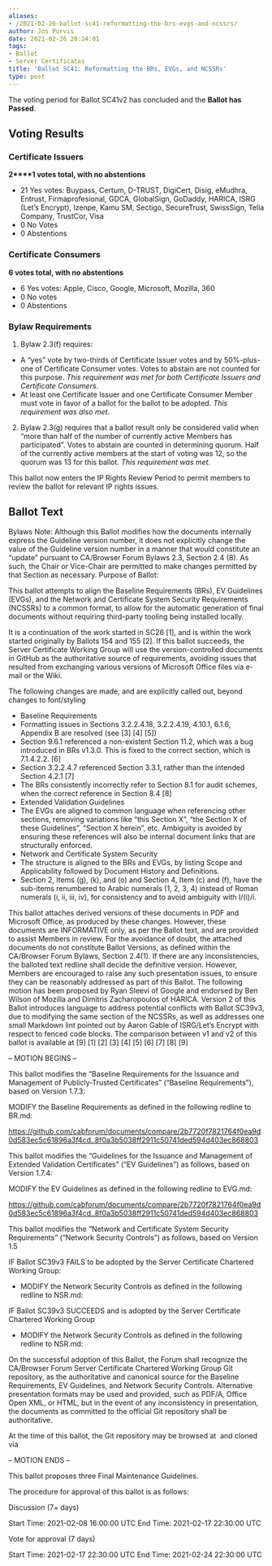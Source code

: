 ```yaml
---
aliases:
- /2021-02-26-ballot-sc41-reformatting-the-brs-evgs-and-ncssrs/
author: Jos Purvis
date: 2021-02-26 20:24:01
tags:
- Ballot
- Server Certificates
title: 'Ballot SC41: Reformatting the BRs, EVGs, and NCSSRs'
type: post
---
```


The voting period for Ballot SC41v2 has concluded and the **Ballot has Passed**.

## Voting Results 

### Certificate Issuers 

**2****1 votes total, with no abstentions**

- 21 Yes votes: Buypass, Certum, D-TRUST, DigiCert, Disig, eMudhra, Entrust, Firmaprofesional, GDCA, GlobalSign, GoDaddy, HARICA, ISRG (Let’s Encrypt), Izenpe, Kamu SM, Sectigo, SecureTrust, SwissSign, Telia Company, TrustCor, Visa
- 0 No Votes
- 0 Abstentions

### Certificate Consumers 

**6 votes total, with no abstentions**

- 6 Yes votes: Apple, Cisco, Google, Microsoft, Mozilla, 360
- 0 No votes
- 0 Abstentions

### Bylaw Requirements 

1. Bylaw 2.3(f) requires:

- A “yes” vote by two-thirds of Certificate Issuer votes and by 50%-plus-one of Certificate Consumer votes. Votes to abstain are not counted for this purpose.
  _This requirement was met for both Certificate Issuers and Certificate Consumers_.
- At least one Certificate Issuer and one Certificate Consumer Member must vote in favor of a ballot for the ballot to be adopted.
  _This requirement was also met_.

2. Bylaw 2.3(g) requires that a ballot result only be considered valid when “more than half of the number of currently active Members has participated”. Votes to abstain are counted in determining quorum. Half of the currently active members at the start of voting was 12, so the quorum was 13 for this ballot.
   _This requirement was met._

This ballot now enters the IP Rights Review Period to permit members to review the ballot for relevant IP rights issues.

## Ballot Text 

Bylaws Note: Although this Ballot modifies how the documents internally express the Guideline version number, it does not explicitly change the value of the Guideline version number in a manner that would constitute an “update” pursuant to CA/Browser Forum Bylaws 2.3, Section 2.4 (8). As such, the Chair or Vice-Chair are permitted to make changes permitted by that Section as necessary.
Purpose of Ballot:

This ballot attempts to align the Baseline Requirements (BRs), EV Guidelines (EVGs), and the Network and Certificate System Security Requirements (NCSSRs) to a common format, to allow for the automatic generation of final documents without requiring third-party tooling being installed locally.

It is a continuation of the work started in SC26 \[1\], and is within the work started originally by Ballots 154 and 155 \[2\]. If this ballot succeeds, the Server Certificate Working Group will use the version-controlled documents in GitHub as the authoritative source of requirements, avoiding issues that resulted from exchanging various versions of Microsoft Office files via e-mail or the Wiki.

The following changes are made, and are explicitly called out, beyond changes to font/styling

- Baseline Requirements
- Formatting issues in Sections 3.2.2.4.18, 3.2.2.4.19, 4.10.1, 6.1.6, Appendix B are resolved (see \[3\] \[4\] \[5\])
- Section 9.6.1 referenced a non-existent Section 11.2, which was a bug introduced in BRs v1.3.0. This is fixed to the correct section, which is 7.1.4.2.2. \[6\]
- Section 3.2.2.4.7 referenced Section 3.3.1, rather than the intended Section 4.2.1 \[7\]
- The BRs consistently incorrectly refer to Section 8.1 for audit schemes, when the correct reference in Section 8.4 \[8\]
- Extended Validation Guidelines
- The EVGs are aligned to common language when referencing other sections, removing variations like “this Section X”, “the Section X of these Guidelines”, “Section X herein”, etc. Ambiguity is avoided by ensuring these references will also be internal document links that are structurally enforced.
- Network and Certificate System Security
- The structure is aligned to the BRs and EVGs, by listing Scope and Applicability followed by Document History and Definitions.
- Section 2, Items (g), (k), and (o) and Section 4, Item (c) and (f), have the sub-items renumbered to Arabic numerals (1, 2, 3, 4) instead of Roman numerals (i, ii, iii, iv), for consistency and to avoid ambiguity with I/(i)/i.

This ballot attaches derived versions of these documents in PDF and Microsoft Office, as produced by these changes. However, these documents are INFORMATIVE only, as per the Ballot text, and are provided to assist Members in review. For the avoidance of doubt, the attached documents do not constitute Ballot Versions, as defined within the CA/Browser Forum Bylaws, Section 2.4(1).
If there are any inconsistencies, the balloted text redline shall decide the definitive version. However, Members are encouraged to raise any such presentation issues, to ensure they can be reasonably addressed as part of this Ballot.
The following motion has been proposed by Ryan Sleevi of Google and endorsed by Ben Wilson of Mozilla and Dimitris Zacharopoulos of HARICA.
Version 2 of this Ballot introduces language to address potential conflicts with Ballot SC39v3, due to modifying the same section of the NCSSRs, as well as addresses one small Markdown lint pointed out by Aaron Gable of ISRG/Let’s Encrypt with respect to fenced code blocks.
The comparison between v1 and v2 of this ballot is available at \[9\] \[1\]
\[2\]
\[3\]
\[4\]
\[5\]
\[6\]
\[7\]
\[8\] \[9\]

– MOTION BEGINS –

This ballot modifies the “Baseline Requirements for the Issuance and Management of Publicly-Trusted Certificates” (“Baseline Requirements”), based on Version 1.7.3:

MODIFY the Baseline Requirements as defined in the following redline to BR.md:

https://github.com/cabforum/documents/compare/2b7720f7821764f0ea9d0d583ec5c61896a3f4cd..8f0a3b5038ff2911c50741ded594d403ec868803

This ballot modifies the “Guidelines for the Issuance and Management of Extended Validation Certificates” (“EV Guidelines”) as follows, based on Version 1.7.4:

MODIFY the EV Guidelines as defined in the following redline to EVG.md:

https://github.com/cabforum/documents/compare/2b7720f7821764f0ea9d0d583ec5c61896a3f4cd..8f0a3b5038ff2911c50741ded594d403ec868803

This ballot modifies the “Network and Certificate System Security Requirements” (“Network Security Controls”) as follows, based on Version 1.5

IF Ballot SC39v3 FAILS to be adopted by the Server Certificate Chartered Working Group:

- MODIFY the Network Security Controls as defined in the following redline to NSR.md:

IF Ballot SC39v3 SUCCEEDS and is adopted by the Server Certificate Chartered Working Group

- MODIFY the Network Security Controls as defined in the following redline to NSR.md:

On the successful adoption of this Ballot, the Forum shall recognize the CA/Browser Forum Server Certificate Chartered Working Group Git repository, as the authoritative and canonical source for the Baseline Requirements, EV Guidelines, and Network Security Controls. Alternative presentation formats may be used and provided, such as PDF/A, Office Open XML, or HTML, but in the event of any inconsistency in presentation, the documents as committed to the official Git repository shall be authoritative.

At the time of this ballot, the Git repository may be browsed at  and cloned via

– MOTION ENDS –

This ballot proposes three Final Maintenance Guidelines.

The procedure for approval of this ballot is as follows:

Discussion (7+ days)

Start Time: 2021-02-08 16:00:00 UTC
End Time: 2021-02-17 22:30:00 UTC

Vote for approval (7 days)

Start Time: 2021-02-17 22:30:00 UTC
End Time: 2021-02-24 22:30:00 UTC